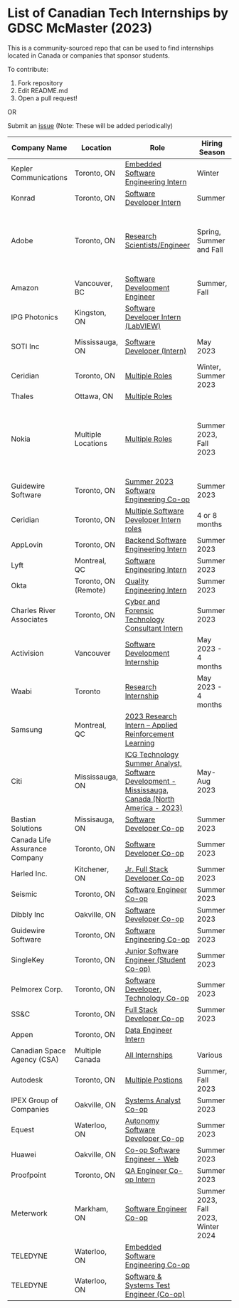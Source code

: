 # List of Canadian Tech Internships by GDSC McMaster (2023)

This is a community-sourced repo that can be used to find internships located in Canada or companies that sponsor students. 

To contribute:
 1. Fork repository
 2. Edit README.md
 3. Open a pull request!
 
 OR
 
 Submit an [issue](https://github.com/DSC-McMaster-U/Canadian-Internships/issues) (Note: These will be added periodically)

 
 

| Company Name                                                                                                                                                                         | Location                             | Role                             |Hiring Season                    | Notes                                                                                |
| ---------------------------------------------------------------------------------------------------------------------------------------------------------------------------- | ------------------------------------ | ------------------------------------ |------------------------------------ | -------------------------------------------------------------------------------------------------------- |
|Kepler Communications| Toronto, ON| [Embedded Software Engineering Intern](https://jobs.lever.co/kepler/9199ebb4-896d-4b88-95bd-2d1d1af40fee)| Winter| 4-16 months
| Konrad| Toronto, ON| [Software Developer Intern](https://boards.greenhouse.io/konradgroup/jobs/5268040003)| Summer| 4 months
| Adobe| Toronto, ON| [Research Scientists/Engineer](https://careers.adobe.com/us/en/job/ADOBUSR133694EXTERNALENUS/2023-Intern-Research-Scientist-Engineer?utm_source=linkedin&utm_medium=phenom-feeds&source=LinkedIn)| Spring, Summer and Fall| For students pursuing a Masters Degree or PhD|
| Amazon| Vancouver, BC| [Software Development Engineer](https://www.amazon.jobs/en/jobs/2114265/software-development-engineer-intern-2023-canada)| Summer, Fall|
|IPG Photonics|Kingston, ON| [Software Developer Intern (LabVIEW)](https://ca.indeed.com/cmp/Ipg-Photonics-Corporation?from=mobviewjob&tk=1gjpp96sngb64800&fromjk=ccfbb6deed0eddc1&attributionid=mobvjcmp)||
|SOTI Inc|Mississauga, ON| [Software Developer (Intern)](https://soti.wd3.myworkdayjobs.com/en-US/SOTI-Next-Gen/details/Software-Developer-Intern---SOTI-XSight--May-2023---12-Months-_R06140)|May 2023|12-16 Months. Hybrid| 
|Ceridian|Toronto, ON| [Multiple Roles](https://jobs.dayforcehcm.com/mydayforce/alljobs?searchText=intern&locationString=toronto&distance=100)|Winter, Summer 2023|4-12 Months (Remote)|
|Thales|Ottawa, ON| [Multiple Roles](https://thales.wd3.myworkdayjobs.com/en-US/Careers/jobs?workerSubType=47200b8529d910215e133a260a722492&locationCountry=a30a87ed25634629aa6c3958aa2b91ea)|
|Nokia| Multiple Locations| [Multiple Roles](https://careers.nokia.com/jobs/search/36839040)| Summer 2023, Fall 2023| 4 months (some roles can be extended to 8 months)|
|Guidewire Software|Toronto, ON| [Summer 2023 Software Engineering Co-op](https://www.linkedin.com/jobs/view/3371652226)|Summer 2023| 4 Months, Hybrid |
|Ceridian|Toronto, ON| [Multiple Software Developer Intern roles](https://jobs.dayforcehcm.com/mydayforce/alljobs?searchText=Software+Developer+Intern)|4 or 8 months |Remote|
|AppLovin| Toronto, ON | [Backend Software Engineering Intern](https://jobs.lever.co/applovin/de10fcfa-bb39-41ec-95fa-a72ed9b6484d)| Summer 2023
| Lyft| Montreal, QC| [Software Engineering Intern](https://app.careerpuck.com/job-board/lyft/job/6559125002?gh_jid=6559125002)| Summer 2023| 3 months |
| Okta | Toronto, ON (Remote) | [Quality Engineering Intern](https://www.okta.com/company/careers/quality-engineering-intern-summer-2023-4633944/) | Summer 2023 | 4 months |
| Charles River Associates | Toronto, ON | [Cyber and Forensic Technology Consultant Intern](https://www.linkedin.com/jobs/view/cyber-and-forensic-technology-consultant-intern-analyst-associate-intern-summer-2023-at-charles-river-associates-3340050928/?utm_campaign=google_jobs_apply&utm_source=google_jobs_apply&utm_medium=organic&originalSubdomain=ca) | Summer 2023 |
| Activision | Vancouver | [Software Development Internship](https://careers.activision.com/job/R019050/Software-Development-Internship-Summer-2023) | May 2023 - 4 months |
| Waabi | Toronto | [Research Internship](https://jobs.lever.co/waabi/ad3c77da-5607-4c4f-8784-8407478cbace) | May 2023 - 4 months |
|Samsung| Montreal, QC| [2023 Research Intern – Applied Reinforcement Learning](https://boards.greenhouse.io/samsungresearchamericainternship/jobs/6514742002?gh_src=13c38d562us)||
|Citi| Mississauga, ON | [ICG Technology Summer Analyst, Software Development - Mississauga, Canada (North America - 2023)](https://jobs.citi.com/job/mississauga/icg-technology-summer-analyst-software-development-mississauga-canada-north-america-2023/287/44340226176?utm_campaign=google_jobs_apply&utm_source=google_jobs_apply&utm_medium=organic)|May-Aug 2023|
| Bastian Solutions | Missisauga, ON | [Software Developer Co-op](https://www.linkedin.com/jobs/view/software-developer-co-op-at-bastian-solutions-3500225144/?utm_campaign=google_jobs_apply&utm_source=google_jobs_apply&utm_medium=organic&originalSubdomain=ca) | Summer 2023 | 4 months |
| Canada Life Assurance Company | Toronto, ON | [Software Developer Co-op](https://mca.melga.com/job/2023-02-28_f0889887da17366f7d330b5cd6ee467e68a4aa8d6030f532887b7c575ff3ce86?utm_campaign=google_jobs_apply&utm_source=google_jobs_apply&utm_medium=organic) | Summer 2023 | 4 months |
| Harled Inc. | Kitchener, ON | [Jr. Full Stack Developer Co-op](https://m.eluta.ca/spl/jr-full-stack-developer-co-op-1aab5ee1ea1f8cce93a91e1baefcde4b?utm_campaign=google_jobs_apply&utm_source=google_jobs_apply&utm_medium=organic) | Summer 2023 | 4 months |
| Seismic | Toronto, ON | [Software Engineer Co-op](https://www.linkedin.com/jobs/view/software-engineer-co-op-pey-at-seismic-3477185215/?utm_campaign=google_jobs_apply&utm_source=google_jobs_apply&utm_medium=organic&originalSubdomain=ca) | Summer 2023 | 4 months |
| Dibbly Inc | Oakville, ON | [Software Developer Co-op](https://mca.melga.com/job/2023-02-27_7b28bdce128a22e7b61ca6943574e0d1da3e5d2b359ca5c86822329f04d417d6?utm_campaign=google_jobs_apply&utm_source=google_jobs_apply&utm_medium=organic) | Summer 2023 | 4 months |
| Guidewire Software | Toronto, ON | [Software Engineering Co-op](https://www.linkedin.com/jobs/view/summer-2023-software-engineering-co-op-4-months-at-guidewire-software-3371652226/?utm_campaign=google_jobs_apply&utm_source=google_jobs_apply&utm_medium=organic&originalSubdomain=ca) | Summer 2023 | 4 months |
| SingleKey | Toronto, ON | [Junior Software Engineer (Student Co-op)](https://singlekey.applytojobs.ca/engineering/12201?utm_campaign=google_jobs_apply&utm_source=google_jobs_apply&utm_medium=organic) | Summer 2023 | 4 months |
| Pelmorex Corp. | Toronto, ON | [Software Developer, Technology Co-op](https://www.jobleads.com/en-ca/job/ed147916c3bd553edac06912b5f498efc?utm_campaign=google_jobs_apply&utm_source=google_jobs_apply&utm_medium=organic) | Summer 2023 | 4 months |
| SS&C | Toronto, ON | [Full Stack Developer Co-op](https://www.linkedin.com/jobs/view/full-stack-developer-coop-at-ss-c-technologies-3464063984/?utm_campaign=google_jobs_apply&utm_source=google_jobs_apply&utm_medium=organic&originalSubdomain=ca) | Summer 2023 | 4 months |
| Appen | Toronto, ON | [Data Engineer Intern](https://jobs.lever.co/appen-2/8d666701-2fb1-4730-90cc-9dde539dd1dd) |  |  |
| Canadian Space Agency (CSA) | Multiple Canada | [All Internships](https://www.asc-csa.gc.ca/eng/jobs/search-internships.asp) | Various | |
|Autodesk| Toronto, ON | [Multiple Postions](https://autodesk.wd1.myworkdayjobs.com/en-US/uni/details/Intern--Software-Engineer--Fall-2023-_23WD67857?utm_campaign=google_jobs_apply&utm_source=google_jobs_apply&utm_medium=organic&workerSubType=39f5af07b0c54bc588b1a47788da7f81&locationCountry=a30a87ed25634629aa6c3958aa2b91ea)| Summer, Fall 2023| 4 months
| IPEX Group of Companies | Oakville, ON | [Systems Analyst Co-op](https://startup.jobs/system-analyst-summer-co-op-student-ipex-group-of-companies-4104715?utm_campaign=google_jobs_apply&utm_medium=organic&utm_source=google_jobs_apply) | Summer 2023 | 4 months |
| Equest | Waterloo, ON | [Autonomy Software Developer Co-op](https://ca.talent.com/view?id=92192756c37e&utm_campaign=google_jobs_apply&utm_source=google_jobs_apply&utm_medium=organic) | Summer 2023 | 4 months |
| Huawei | Oakville, ON | [Co-op Software Engineer - Web](https://www.linkedin.com/jobs/view/co-op-software-engineer-web-at-huawei-technologies-canada-co-ltd-3504437154/?utm_campaign=google_jobs_apply&utm_source=google_jobs_apply&utm_medium=organic&originalSubdomain=ca) | Summer 2023 | 4 months |
| Proofpoint |Toronto, ON | [QA Engineer Co-op Intern](https://www.linkedin.com/jobs/view/qa-engineer-co-op-intern-at-proofpoint-3481000739/?utm_campaign=google_jobs_apply&utm_source=google_jobs_apply&utm_medium=organic&originalSubdomain=ca) | Summer 2023 | 4 months |
| Meterwork |Markham, ON | [Software Engineer Co-op](https://meterwork.com/job/software-engineer-co-op-distributed-systems_huawei_BNPuXCqo?utm_campaign=google_jobs_apply&utm_source=google_jobs_apply&utm_medium=organic) | Summer 2023, Fall 2023, Winter 2024 | 4, 8, 12, 16 months |
| TELEDYNE                             | Waterloo, ON                 | [Embedded Software Engineering Co-op](https://flir.wd1.myworkdayjobs.com/en-US/flircareers/job/Canada---Waterloo-ON/Embedded-Software-Engineering-Co-op_REQ18456)                                                                                                                                                                 |                                     |                                                                                                    | |
| TELEDYNE                             | Waterloo, ON                 | [Software & Systems Test Engineer (Co-op)](https://flir.wd1.myworkdayjobs.com/en-US/flircareers/job/Canada---Waterloo-ON/Software---Systems-Test-Engineer--Co-op-_REQ18442)                                                                                                                                                       |                                     |                                                                                                    |
